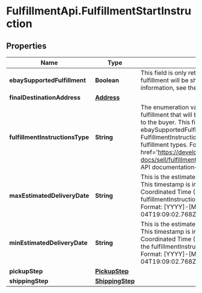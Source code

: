 # FulfillmentApi.FulfillmentStartInstruction

## Properties
Name | Type | Description | Notes
------------ | ------------- | ------------- | -------------
**ebaySupportedFulfillment** | **Boolean** | This field is only returned if its value is true and indicates that the fulfillment will be shipped via eBay&#x27;s Global Shipping Program. For more information, see the Global Shipping Program help topic. | [optional] 
**finalDestinationAddress** | [**Address**](Address.md) |  | [optional] 
**fulfillmentInstructionsType** | **String** | The enumeration value returned in this field indicates the method of fulfillment that will be used to deliver this set of line items (this package) to the buyer. This field will have a value of SHIP_TO if the ebaySupportedFulfillment field is returned with a value of true. See the FulfillmentInstructionsType definition for more information about different fulfillment types. For implementation help, refer to &lt;a href&#x3D;&#x27;https://developer.ebay.com/api-docs/sell/fulfillment/types/sel:FulfillmentInstructionsType&#x27;&gt;eBay API documentation&lt;/a&gt; | [optional] 
**maxEstimatedDeliveryDate** | **String** | This is the estimated latest date that the fulfillment will be completed. This timestamp is in ISO 8601 format, which uses the 24-hour Universal Coordinated Time (UTC) clock. This field is not returned ifthe value of the fulfillmentInstructionsType field is DIGITAL or PREPARE_FOR_PICKUP. Format: [YYYY]-[MM]-[DD]T[hh]:[mm]:[ss].[sss]Z Example: 2015-08-04T19:09:02.768Z | [optional] 
**minEstimatedDeliveryDate** | **String** | This is the estimated earliest date that the fulfillment will be completed. This timestamp is in ISO 8601 format, which uses the 24-hour Universal Coordinated Time (UTC) clock. This field is not returned if the value of the fulfillmentInstructionsType field is DIGITAL or PREPARE_FOR_PICKUP. Format: [YYYY]-[MM]-[DD]T[hh]:[mm]:[ss].[sss]Z Example: 2015-08-04T19:09:02.768Z | [optional] 
**pickupStep** | [**PickupStep**](PickupStep.md) |  | [optional] 
**shippingStep** | [**ShippingStep**](ShippingStep.md) |  | [optional] 
